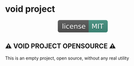 
  # void project
  
<p align="center">
  <a href="https://davidbilliere.com"><img src="license.svg" alt="License"></a>
</p>

## :warning: **VOID PROJECT OPENSOURCE** :warning:

This is an empty project, open source, without any real utility

